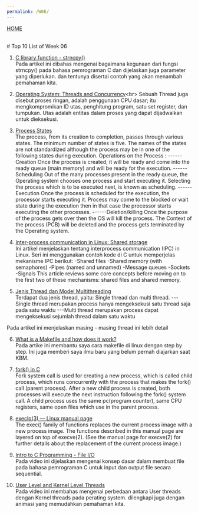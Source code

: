 ```yaml
---
permalink: /W06/
---
```


[HOME](../) 


<br>
# Top 10 List of Week 06


1. [C library function - strncpy()](https://www.tutorialspoint.com/c_standard_library/c_function_strncpy.htm)<br>
Pada artikel ini dibahas mengenai bagaimana kegunaan dari fungsi strncpy() pada bahasa pemrograman C dan dijelaskan juga parameter yang diperlukan. dan tentunya disertai contoh yang akan menambah pemahaman kita.


2. [Operating System: Threads and Concurrency](https://medium.com/@akhandmishra/operating-system-threads-and-concurrency-aec2036b90f8#:~:text=A%20thread%20is%20an%20active,maintain%20coordination%20with%20each%20other.)<br>
Sebuah Thread juga disebut proses ringan, adalah penggunaan CPU dasar; itu mengkompromikan ID utas, penghitung program, satu set register, dan tumpukan. Utas adalah entitas dalam proses yang dapat dijadwalkan untuk dieksekusi.

3. [Process States](https://www.javatpoint.com/os-process-states)<br>
The process, from its creation to completion, passes through various states. The minimum number of states is five.
The names of the states are not standardized although the process may be in one of the following states during execution.
Operations on the Process :
------Creation
Once the process is created, it will be ready and come into the ready queue (main memory) and will be ready for the execution.
------Scheduling
Out of the many processes present in the ready queue, the Operating system chooses one process and start executing it. Selecting the process which is to be executed next, is known as scheduling.
------Execution
Once the process is scheduled for the execution, the processor starts executing it. Process may come to the blocked or wait state during the execution then in that case the processor starts executing the other processes.
------Deletion/killing
Once the purpose of the process gets over then the OS will kill the process. The Context of the process (PCB) will be deleted and the process gets terminated by the Operating system.

4. [Inter-process communication in Linux: Shared storage](https://opensource.com/article/19/4/interprocess-communication-linux-storage)<br>
Ini artikel menjelaskan tentang  interprocess communication (IPC) in Linux. 
Seri ini menggunakan contoh kode di C untuk memperjelas mekanisme IPC berikut:
-Shared files
-Shared memory (with semaphores)
-Pipes (named and unnamed)
-Message queues
-Sockets
-Signals
This article reviews some core concepts before moving on to the first two of these mechanisms: shared files and shared memory.

5. [Jenis Thread dan Model Multithreading](https://sites.google.com/a/student.unsika.ac.id/karaos/jenis-thread-dan-model-multithreading)<br>
Terdapat dua jenis thread, yaitu: Single thread dan multi thread.
---Single thread merupakan process hanya mengeksekusi satu thread saja pada satu waktu
---Multi thread merupakan process dapat mengeksekusi sejumlah thread dalam satu waktu

Pada artikel ini menjelaskan masing - masing thread ini lebih detail

6. [What is a Makefile and how does it work?](https://opensource.com/article/18/8/what-how-makefile)<br>
Pada artike ini membantu saya cara makefile di linux dengan step by step. Ini juga memberi saya ilmu baru yang belum pernah diajarkan saat KBM.

7. [fork() in C](https://www.geeksforgeeks.org/fork-system-call/)<br>
Fork system call is used for creating a new process, which is called child process, which runs concurrently with the process that makes the fork() call (parent process). After a new child process is created, both processes will execute the next instruction following the fork() system call. A child process uses the same pc(program counter), same CPU registers, same open files which use in the parent process.

8. [execlp(3) — Linux manual page](https://man7.org/linux/man-pages/man3/execlp.3.html)<br>
The exec() family of functions replaces the current process image with a new process image.  The functions described in this manual page are layered on top of execve(2).  (See the manual page for execve(2) for further details about the replacement of the current process image.)


9. [Intro to C Programming - File I/O](https://www.youtube.com/watch?v=-LqUMHoBo6o)<br>
Pada video ini dijelaskan mengenai konsep dasar dalam membuat file pada bahasa pemrograman C untuk input dan output file secara sequential.

10. [User Level and Kernel Level Threads](https://www.youtube.com/watch?v=JK6bC-uxpFU)<br>
Pada video ini membahas mengenai perbedaan antara User threads dengan Kernel threads pada perating system. dilengkapi juga dengan animasi yang memudahkan pemahaman kita.
